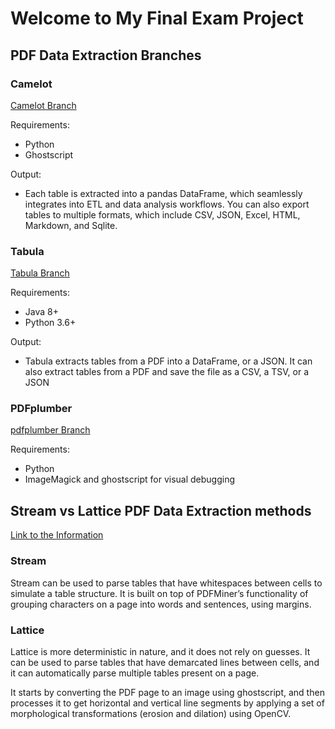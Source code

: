 # Welcome to My Final Exam Project


## PDF Data Extraction Branches

### Camelot
[Camelot Branch](https://github.com/ddorenDK/kea-final-exam/tree/camelot)

Requirements:
- Python
- Ghostscript

Output:
- Each table is extracted into a pandas DataFrame, which seamlessly integrates into ETL and data analysis workflows. You can also export tables to multiple formats, which include CSV, JSON, Excel, HTML, Markdown, and Sqlite.

### Tabula
[Tabula Branch](https://github.com/ddorenDK/kea-final-exam/tree/tabula)

Requirements:
- Java 8+
- Python 3.6+

Output:
- Tabula extracts tables from a PDF into a DataFrame, or a JSON. It can also extract tables from a PDF and save the file as a CSV, a TSV, or a JSON

### PDFplumber
[pdfplumber Branch](https://github.com/ddorenDK/kea-final-exam/tree/pdfplumber)

Requirements:
- Python
- ImageMagick and ghostscript for visual debugging

## Stream vs Lattice PDF Data Extraction methods
[Link to the Information](https://camelot-py.readthedocs.io/en/master/user/how-it-works.html)

### Stream

Stream can be used to parse tables that have whitespaces between cells to simulate a table structure. It is built on top of PDFMiner’s functionality of grouping characters on a page into words and sentences, using margins.

### Lattice

Lattice is more deterministic in nature, and it does not rely on guesses. It can be used to parse tables that have demarcated lines between cells, and it can automatically parse multiple tables present on a page.

It starts by converting the PDF page to an image using ghostscript, and then processes it to get horizontal and vertical line segments by applying a set of morphological transformations (erosion and dilation) using OpenCV.
